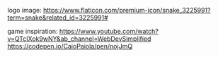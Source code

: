 logo image:
https://www.flaticon.com/premium-icon/snake_3225991?term=snake&related_id=3225991#

game inspiration:
https://www.youtube.com/watch?v=QTcIXok9wNY&ab_channel=WebDevSimplified
https://codepen.io/CaioPaiola/pen/nojJmQ